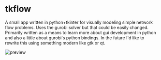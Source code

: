 # tkflow

A small app written in python+tkinter for visually modeling simple network flow problems. Uses the gurobi solver but that could be easily changed. Primarily written as a means to learn more about gui development in python and also a little about gurobi's python bindings. In the future I'd like to rewrite this using something modern like gtk or qt. 


![preview](https://user-images.githubusercontent.com/7756136/111904807-623bc380-8a51-11eb-9d86-a5058910a57a.gif)


